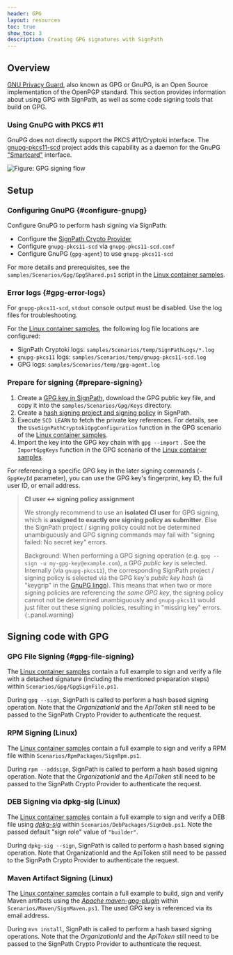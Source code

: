 ```yaml
---
header: GPG
layout: resources
toc: true
show_toc: 3
description: Creating GPG signatures with SignPath
---
```


## Overview

[GNU Privacy Guard](https://gnupg.org/), also known as GPG or GnuPG, is an Open Source implementation of the OpenPGP standard. This section provides information about using GPG with SignPath, as well as some code signing tools that build on GPG.

### Using GnuPG with PKCS #11

GnuPG does not directly support the PKCS #11/Cryptoki interface. The [gnupg-pkcs11-scd](https://github.com/alonbl/gnupg-pkcs11-scd/) project adds this capability as a daemon for the GnuPG ["Smartcard"](https://wiki.gnupg.org/SmartCard) interface.

![Figure: GPG signing flow](/assets/img/resources/documentation/crypto-providers/gpg-signing-flow.svg)

## Setup

### Configuring GnuPG {#configure-gnupg}

Configure GnuPG to perform hash signing via SignPath:

* Configure the [SignPath Crypto Provider](/documentation/crypto-providers#crypto-provider-configuration)
* Configure `gnupg-pkcs11-scd` via `gnupg-pkcs11-scd.conf`
* Configure GnuPG (`gpg-agent`) to use `gnupg-pkcs11-scd`

For more details and prerequisites, see the `samples/Scenarios/Gpg/GpgShared.ps1` script in the [Linux container samples].

### Error logs {#gpg-error-logs}

For `gnupg-pkcs11-scd`, `stdout` console output must be disabled. Use the log files for troubleshooting.

For the [Linux container samples], the following log file locations are configured:

* SignPath Cryptoki logs: `samples/Scenarios/temp/SignPathLogs/*.log`
* `gnupg-pkcs11` logs: `samples/Scenarios/temp/gnupg-pkcs11-scd.log`
* GPG logs: `samples/Scenarios/temp/gpg-agent.log`

### Prepare for signing {#prepare-signing}

1. Create a [GPG key in SignPath](/documentation/managing-certificates), download the GPG public key file, and copy it into the `samples/Scenarios/Gpg/Keys` directory.
2. Create a [hash signing project and signing policy](/documentation/crypto-providers/#signpath-project-configuration) in SignPath.
3. Execute `SCD LEARN` to fetch the private key references. For details, see the `UseSignPathCryptokiGpgConfiguration` function in the GPG scenario of the [Linux container samples].
4. Import the key into the GPG key chain with `gpg --import` . See the `ImportGpgKeys` function in the GPG scenario of the [Linux container samples].

For referencing a specific GPG key in the later signing commands (`-GpgKeyId` parameter), you can use the GPG key's fingerprint, key ID, the full user ID, or email address.

> **CI user ↔ signing policy assignment**
>
> We strongly recommend to use an **isolated CI user** for GPG signing, which is **assigned to exactly one signing policy as submitter**. Else the SignPath project / signing policy could not be determined unambiguously and GPG signing commands may fail with "signing failed: No secret key" errors.
>
> Background: When performing a GPG signing operation (e.g. `gpg --sign -u my-gpg-key@example.com`), a GPG _public key_ is selected. Internally (via `gnupg-pkcs11`), the corresponding SignPath project / signing policy is selected via the GPG key's _public key hash_ (a "keygrip" in the [GnuPG lingo](https://www.gnupg.org/documentation/manuals/gnupg/Glossary.html)). This means that when two or more signing policies are referencing _the same GPG key_, the signing policy cannot not be determined unambiguously and `gnupg-pkcs11` would just filter out these signing policies, resulting in "missing key" errors.
{:.panel.warning}

## Signing code with GPG

### GPG File Signing {#gpg-file-signing}

The [Linux container samples] contain a full example to sign and verify a file with a detached signature (including the mentioned preparation steps) within `Scenarios/Gpg/GpgSignFile.ps1`.

During `gpg --sign`, SignPath is called to perform a hash based signing operation. Note that the _OrganizationId_ and the _ApiToken_ still need to be passed to the SignPath Crypto Provider to authenticate the request.

### RPM Signing (Linux)

The [Linux container samples] contain a full example to sign and verify a RPM file within `Scenarios/RpmPackages/SignRpm.ps1`.

During `rpm --addsign`, SignPath is called to perform a hash based signing operation. Note that the _OrganizationId_ and the _ApiToken_ still need to be passed to the SignPath Crypto Provider to authenticate the request.

### DEB Signing via dpkg-sig (Linux)

The [Linux container samples] contain a full example to sign and verify a DEB file using _[dpkg-sig](https://manpages.debian.org/bullseye/dpkg-sig/dpkg-sig.1.en.html)_ within `Scenarios/DebPackages/SignDeb.ps1`. Note the passed default "sign role" value of `"builder"`.

During `dpkg-sig --sign`, SignPath is called to perform a hash based signing operation. Note that OrganizationId and the ApiToken still need to be passed to the SignPath Crypto Provider to authenticate the request.

### Maven Artifact Signing (Linux)

The [Linux container samples] contain a full example to build, sign and verify Maven artifacts using the _[Apache maven-gpg-plugin](https://maven.apache.org/plugins/maven-gpg-plugin/)_ within `Scenarios/Maven/SignMaven.ps1`. The used GPG key is referenced via its email address.

During `mvn install`, SignPath is called to perform a hash based signing operations. Note that the _OrganizationId_ and the _ApiToken_ still need to be passed to the SignPath Crypto Provider to authenticate the request.

[Linux container samples]: /documentation/crypto-providers#linux-docker-samples
